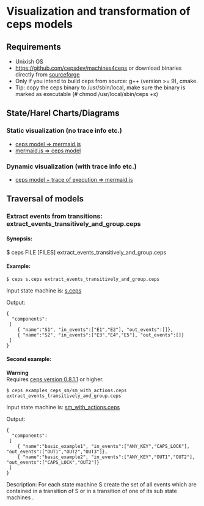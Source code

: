 # Visualization and transformation of ceps models

## Requirements
- Unixish OS
- https://github.com/cepsdev/machines4ceps or download binaries directly from [sourceforge](https://sourceforge.net/projects/ceps-tool/files)
- Only if you intend to build ceps from source: g++ (version >= 9), cmake. 
- Tip: copy the ceps binary to /usr/sbin/local, make sure the binary is marked as executable (# chmod /usr/local/sbin/ceps +x)

## State/Harel Charts/Diagrams

### Static visualization (no trace info etc.)

- [ceps model => mermaid.js](/ceps2mermaid)
- [mermaid.js => ceps model](/mermaid2ceps)

### Dynamic visualization (with trace info etc.)
- [ceps model + trace of execution => mermaid.js](/ceps_with_state_trace2mermaidjs)


## Traversal of models 
### Extract events from transitions: extract_events_transitively_and_group.ceps

#### Synopsis: 

$ ceps FILE [FILES] extract_events_transitively_and_group.ceps

#### Example: 

```
$ ceps s.ceps extract_events_transitively_and_group.ceps
```

Input state machine is: [s.ceps](/s.ceps)


Output:
```
{
  "components":
 [
    { "name":"S1", "in_events":["E1","E2"], "out_events":[]},
    { "name":"S2", "in_events":["E3","E4","E5"], "out_events":[]}
 ]
}
```

#### Second example: 
**Warning**  
Requires [ceps version 0.8.1.1](https://sourceforge.net/projects/ceps-tool/) or higher. 

```
$ ceps examples_ceps_sm/sm_with_actions.ceps extract_events_transitively_and_group.ceps
```

Input state machine is: [sm_with_actions.ceps](/examples_ceps_sm/sm_with_actions.ceps)


Output:
```
{
  "components":
 [
    { "name":"basic_example1", "in_events":["ANY_KEY","CAPS_LOCK"], "out_events":["OUT1","OUT2","OUT3"]},
    { "name":"basic_example2", "in_events":["ANY_KEY","OUT1","OUT2"], "out_events":["CAPS_LOCK","OUT2"]}
 ]
}
```

Description: For each state machine S create the set of all events which are contained in a transition of S or in a transition of one of its sub state machines .  
